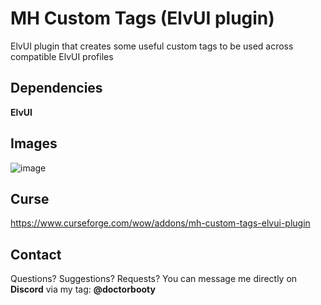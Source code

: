 # MH Custom Tags (ElvUI plugin)

ElvUI plugin that creates some useful custom tags to be used across compatible ElvUI profiles

## Dependencies

**ElvUI**

## Images

![image](https://github.com/masomh-personal/ElvUI_mhTags/assets/94949987/d5b72d1c-6789-48b4-ae45-798b829c840d)

## Curse
https://www.curseforge.com/wow/addons/mh-custom-tags-elvui-plugin

## Contact

Questions? Suggestions? Requests? You can message me directly on **Discord** via my tag: **@doctorbooty**
